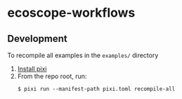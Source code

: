 # ecoscope-workflows

## Development

To recompile all examples in the `examples/` directory

1. [Install pixi](https://pixi.sh/latest/#installation)
2. From the repo root, run:
    ```console
    $ pixi run --manifest-path pixi.toml recompile-all
    ```
